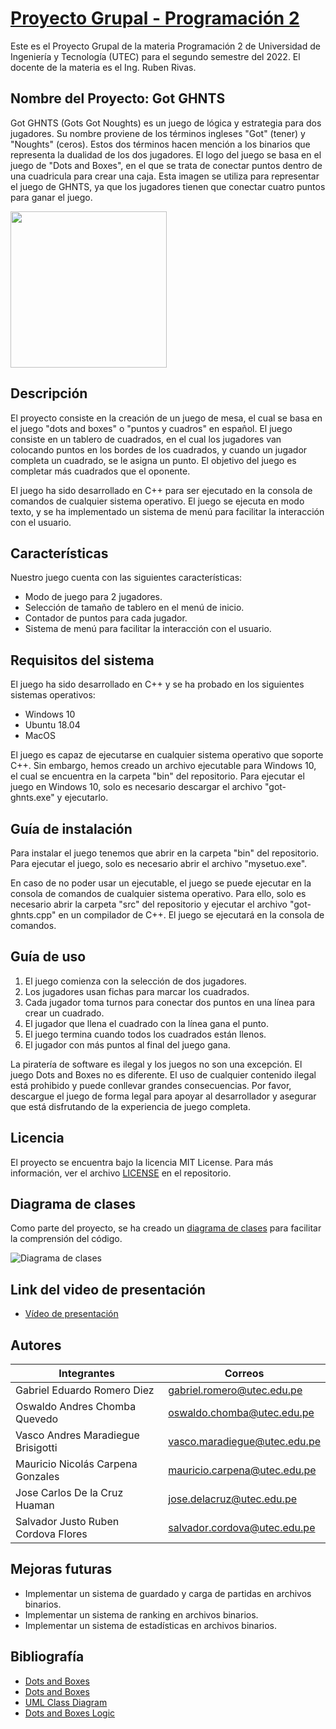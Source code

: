 # [Proyecto Grupal - Programación 2](https://github.com/gabrielromerod/proyectoprogra2)
Este es el Proyecto Grupal de la materia Programación 2 de Universidad de Ingeniería y Tecnología (UTEC) para el segundo semestre del 2022.
El docente de la materia es el Ing. Ruben Rivas.

## Nombre del Proyecto: Got GHNTS
Got GHNTS (Gots Got Noughts) es un juego de lógica y estrategia para dos jugadores. Su nombre proviene de los términos ingleses "Got" (tener) y "Noughts" (ceros). Estos dos términos hacen mención a los binarios que representa la dualidad de los dos jugadores. El logo del juego se basa en el juego de "Dots and Boxes", en el que se trata de conectar puntos dentro de una cuadricula para crear una caja. Esta imagen se utiliza para representar el juego de GHNTS, ya que los jugadores tienen que conectar cuatro puntos para ganar el juego.

<img src="https://i.imgur.com/FN3c2t6.png" width="250">

## Descripción
El proyecto consiste en la creación de un juego de mesa, el cual se basa en el juego "dots and boxes" o "puntos y cuadros" en español. El juego consiste en un tablero de cuadrados, en el cual los jugadores van colocando puntos en los bordes de los cuadrados, y cuando un jugador completa un cuadrado, se le asigna un punto. El objetivo del juego es completar más cuadrados que el oponente.

El juego ha sido desarrollado en C++ para ser ejecutado en la consola de comandos de cualquier sistema operativo. El juego se ejecuta en modo texto, y se ha implementado un sistema de menú para facilitar la interacción con el usuario.

## Características
Nuestro juego cuenta con las siguientes características:
- Modo de juego para 2 jugadores.
- Selección de tamaño de tablero en el menú de inicio.
- Contador de puntos para cada jugador.
- Sistema de menú para facilitar la interacción con el usuario.

## Requisitos del sistema
El juego ha sido desarrollado en C++ y se ha probado en los siguientes sistemas operativos:
- Windows 10
- Ubuntu 18.04
- MacOS

El juego es capaz de ejecutarse en cualquier sistema operativo que soporte C++. Sin embargo, hemos creado un archivo ejecutable para Windows 10, el cual se encuentra en la carpeta "bin" del repositorio. Para ejecutar el juego en Windows 10, solo es necesario descargar el archivo "got-ghnts.exe" y ejecutarlo.

## Guía de instalación
Para instalar el juego tenemos que abrir en la carpeta "bin" del repositorio. Para ejecutar el juego, solo es necesario abrir el archivo "mysetuo.exe".

En caso de no poder usar un ejecutable, el juego se puede ejecutar en la consola de comandos de cualquier sistema operativo. Para ello, solo es necesario abrir la carpeta "src" del repositorio y ejecutar el archivo "got-ghnts.cpp" en un compilador de C++. El juego se ejecutará en la consola de comandos.

## Guía de uso
1. El juego comienza con la selección de dos jugadores.
2. Los jugadores usan fichas para marcar los cuadrados.
3. Cada jugador toma turnos para conectar dos puntos en una línea para crear un cuadrado.
4. El jugador que llena el cuadrado con la línea gana el punto.
5. El juego termina cuando todos los cuadrados están llenos.
6. El jugador con más puntos al final del juego gana.

La piratería de software es ilegal y los juegos no son una excepción. El juego Dots and Boxes no es diferente. El uso de cualquier contenido ilegal está prohibido y puede conllevar grandes consecuencias. Por favor, descargue el juego de forma legal para apoyar al desarrollador y asegurar que está disfrutando de la experiencia de juego completa.

## Licencia
El proyecto se encuentra bajo la licencia MIT License. Para más información, ver el archivo [LICENSE](./LICENSE) en el repositorio.

## Diagrama de clases
Como parte del proyecto, se ha creado un [diagrama de clases](https://github.com/gabrielromerod/proyectoprogra2/blob/main/src/img/diagrama.jpeg) para facilitar la comprensión del código. 

![Diagrama de clases](https://i.imgur.com/ZzzYBhl.jpeg)

## Link del video de presentación
- [Vídeo de presentación](https://www.youtube.com/watch?v=deoB88pbE7U)

## Autores
| Integrantes  | Correos |
| ------------- | ------------- |
| Gabriel Eduardo Romero Diez | gabriel.romero@utec.edu.pe |
| Oswaldo Andres Chomba Quevedo | oswaldo.chomba@utec.edu.pe |
| Vasco Andres Maradiegue Brisigotti | vasco.maradiegue@utec.edu.pe |
| Mauricio Nicolás Carpena Gonzales | mauricio.carpena@utec.edu.pe |
| Jose Carlos De la Cruz Huaman | jose.delacruz@utec.edu.pe |
| Salvador Justo Ruben Cordova Flores | salvador.cordova@utec.edu.pe |

## Mejoras futuras
- Implementar un sistema de guardado y carga de partidas en archivos binarios.
- Implementar un sistema de ranking en archivos binarios.
- Implementar un sistema de estadísticas en archivos binarios.

## Bibliografía
- [Dots and Boxes](https://en.wikipedia.org/wiki/Dots_and_Boxes)
- [Dots and Boxes](https://www.mathsisfun.com/games/dots-and-boxes.html)
- [UML Class Diagram](https://www.uml-diagrams.org/class-diagrams-overview.html)
- [Dots and Boxes Logic](https://www.youtube.com/watch?v=KboGyIilP6k)
